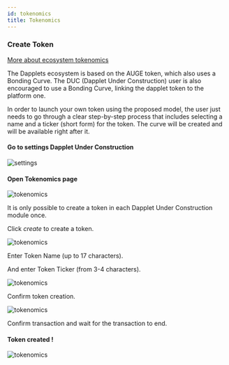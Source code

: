```yaml
---
id: tokenomics
title: Tokenomics
---
```


### Create Token

[More about ecosystem tokenomics](/docs/whitepapers/ecosystem-tokenomics-connection)

The Dapplets ecosystem is based on the AUGE token, which also uses a Bonding Curve. The DUC (Dapplet Under Construction) user is also encouraged to use a Bonding Curve, linking the dapplet token to the platform one.

In order to launch your own token using the proposed model, the user just needs to go through a clear step-by-step process that includes selecting a name and a ticker (short form) for the token. The curve will be created and will be available right after it.

#### Go to settings Dapplet Under Construction

 ![settings](/img/uc/uc_07.png)

#### Open Tokenomics page

![tokenomics](/img/tokenomics/toc_01.png)

It is only possible to create a token in each Dapplet Under Construction module once.

Click *create* to create a token.

![tokenomics](/img/tokenomics/toc_02.png)

Enter Token Name (up to 17 characters).

And enter Token Ticker (from 3-4 characters).

![tokenomics](/img/tokenomics/toc_03.png)

Confirm token creation.

![tokenomics](/img/tokenomics/toc_04.png)

Confirm transaction and wait for the transaction to end.

#### Token created !

![tokenomics](/img/tokenomics/toc_05.png)